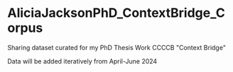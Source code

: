# AliciaJacksonPhD_ContextBridge_Corpus
Sharing dataset curated for my PhD Thesis Work CCCCB "Context Bridge"

Data will be added iteratively from April-June 2024

